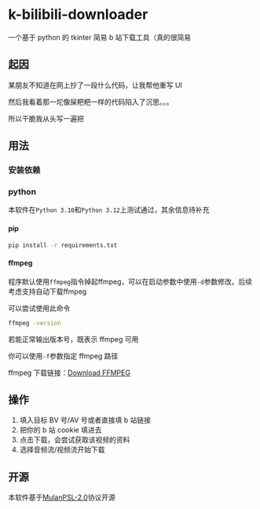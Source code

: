 # k-bilibili-downloader

一个基于 python 的 tkinter 简易 b 站下载工具（真的很简易

## 起因

某朋友不知道在网上抄了一段什么代码，让我帮他重写 UI

然后我看着那一坨像屎粑粑一样的代码陷入了沉思。。。

所以干脆我从头写一遍把

## 用法

### 安装依赖

### python

本软件在`Python 3.10`和`Python 3.12`上测试通过，其余信息待补充

#### pip

```bash
pip install -r requirements.txt
```

#### ffmpeg

程序默认使用`ffmpeg`指令掉起ffmpeg，可以在启动参数中使用`-d`参数修改。后续考虑支持自动下载ffmpeg

可以尝试使用此命令

```bash
ffmpeg -version
```

若能正常输出版本号，既表示 ffmpeg 可用

你可以使用`-f`参数指定 ffmpeg 路径

ffmpeg 下载链接：[Download FFMPEG](https://ffmpeg.org/download.html)

## 操作

1. 填入目标 BV 号/AV 号或者直接填 b 站链接
2. 把你的 b 站 cookie 填进去
3. 点击下载，会尝试获取该视频的资料
4. 选择音频流/视频流开始下载

## 开源

本软件基于[MulanPSL-2.0](./LICENSE)协议开源
